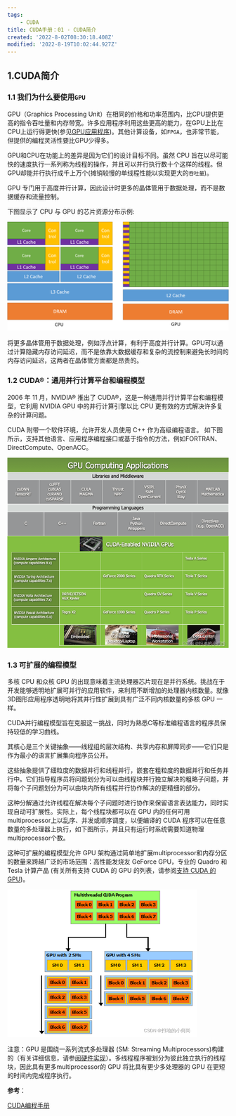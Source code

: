 ```yaml
---
tags: 
    - CUDA
title: CUDA手册：01 - CUDA简介
created: '2022-8-02T08:30:18.408Z'
modified: '2022-8-19T10:02:44.927Z'
---
```


## 1.CUDA简介

### 1.1 我们为什么要使用`GPU`

GPU（Graphics Processing Unit）在相同的价格和功率范围内，比CPU提供更高的指令吞吐量和内存带宽。许多应用程序利用这些更高的能力，在GPU上比在CPU上运行得更快(参见[GPU应用程序](https://www.nvidia.com/object/gpu-applications.html))。其他计算设备，如`FPGA`，也非常节能，但提供的编程灵活性要比GPU少得多。

GPU和CPU在功能上的差异是因为它们的设计目标不同。虽然 CPU 旨在以尽可能快的速度执行一系列称为线程的操作，并且可以并行执行数十个这样的线程。但GPU却能并行执行成千上万个(摊销较慢的单线程性能以实现更大的`吞吐量`)。

GPU 专门用于高度并行计算，因此设计时更多的晶体管用于数据处理，而不是数据缓存和流量控制。

下图显示了 CPU 与 GPU 的芯片资源分布示例:

![在这里插入图片描述](
./assert/21bfe06dfa0e4da1a5522c479669fd78.png)

将更多晶体管用于数据处理，例如浮点计算，有利于高度并行计算。GPU可以通过计算隐藏内存访问延迟，而不是依靠大数据缓存和复杂的流控制来避免长时间的内存访问延迟，这两者在晶体管方面都是昂贵的。

### 1.2 CUDA®：通用并行计算平台和编程模型

2006 年 11 月，NVIDIA® 推出了 CUDA®，这是一种通用并行计算平台和编程模型，它利用 NVIDIA GPU 中的并行计算引擎以比 CPU 更有效的方式解决许多复杂的计算问题。

CUDA 附带一个软件环境，允许开发人员使用 C++ 作为高级编程语言。 如下图所示，支持其他语言、应用程序编程接口或基于指令的方法，例如FORTRAN、DirectCompute、OpenACC。

![在这里插入图片描述](./assert/69f2e62372544ed6bd2ccef9de4bf5fc.png)

### 1.3 可扩展的编程模型

多核 CPU 和众核 GPU 的出现意味着主流处理器芯片现在是并行系统。挑战在于开发能够透明地扩展可并行的应用软件，来利用不断增加的处理器内核数量。就像3D图形应用程序透明地将其并行性扩展到具有广泛不同内核数量的多核 GPU 一样。

CUDA并行编程模型旨在克服这一挑战，同时为熟悉C等标准编程语言的程序员保持较低的学习曲线。

其核心是三个关键抽象——线程组的层次结构、共享内存和屏障同步——它们只是作为最小的语言扩展集向程序员公开。

这些抽象提供了细粒度的数据并行和线程并行，嵌套在粗粒度的数据并行和任务并行中。它们指导程序员将问题划分为可以由线程块并行独立解决的粗略子问题，并将每个子问题划分为可以由块内所有线程并行协作解决的更精细的部分。

这种分解通过允许线程在解决每个子问题时进行协作来保留语言表达能力，同时实现自动可扩展性。实际上，每个线程块都可以在 GPU 内的任何可用multiprocessor上以乱序、并发或顺序调度，以便编译的 CUDA 程序可以在任意数量的多处理器上执行，如下图所示，并且只有运行时系统需要知道物理multiprocessor个数。

这种可扩展的编程模型允许 GPU 架构通过简单地扩展multiprocessor和内存分区的数量来跨越广泛的市场范围：高性能发烧友 GeForce GPU，专业的 Quadro 和 Tesla 计算产品 (有关所有支持 CUDA 的 GPU 的列表，请参阅[支持 CUDA 的 GPU](https://docs.nvidia.com/cuda/cuda-c-programming-guide/index.html#cuda-enabled-gpus))。

![在这里插入图片描述](./assert/6f13e1d3ab494f76a1eb5301603c75e4.png)

注意：GPU 是围绕一系列流式多处理器 (SM: Streaming Multiprocessors)构建的（有关详细信息，请参[阅硬件实现](https://docs.nvidia.com/cuda/cuda-c-programming-guide/index.html#hardware-implementation)）。多线程程序被划分为彼此独立执行的线程块，因此具有更多multiprocessor的 GPU 将比具有更少多处理器的 GPU 在更短的时间内完成程序执行。

**参考**：

[CUDA编程手册](https://blog.csdn.net/kunhe0512/article/details/124120941
"CUDA编程手册")